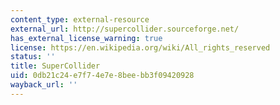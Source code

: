 ```yaml
---
content_type: external-resource
external_url: http://supercollider.sourceforge.net/
has_external_license_warning: true
license: https://en.wikipedia.org/wiki/All_rights_reserved
status: ''
title: SuperCollider
uid: 0db21c24-e7f7-4e7e-8bee-bb3f09420928
wayback_url: ''
---
```

